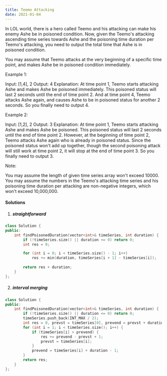 ```yaml
---
title: Teemo Attacking
date: 2021-01-04
---
```

In LOL world, there is a hero called Teemo and his attacking can make his enemy Ashe be in poisoned condition. Now, given the Teemo's attacking ascending time series towards Ashe and the poisoning time duration per Teemo's attacking, you need to output the total time that Ashe is in poisoned condition.

You may assume that Teemo attacks at the very beginning of a specific time point, and makes Ashe be in poisoned condition immediately.

Example 1:

Input: [1,4], 2
Output: 4
Explanation: At time point 1, Teemo starts attacking Ashe and makes Ashe be poisoned immediately. 
This poisoned status will last 2 seconds until the end of time point 2. 
And at time point 4, Teemo attacks Ashe again, and causes Ashe to be in poisoned status for another 2 seconds. 
So you finally need to output 4.
 

Example 2:

Input: [1,2], 2
Output: 3
Explanation: At time point 1, Teemo starts attacking Ashe and makes Ashe be poisoned. 
This poisoned status will last 2 seconds until the end of time point 2. 
However, at the beginning of time point 2, Teemo attacks Ashe again who is already in poisoned status. 
Since the poisoned status won't add up together, though the second poisoning attack will still work at time point 2, it will stop at the end of time point 3. 
So you finally need to output 3.
 

Note:

You may assume the length of given time series array won't exceed 10000.
You may assume the numbers in the Teemo's attacking time series and his poisoning time duration per attacking are non-negative integers, which won't exceed 10,000,000.

#### Solutions

1. ##### straightforward

```cpp
class Solution {
public:
    int findPoisonedDuration(vector<int>& timeSeries, int duration) {
        if (!timeSeries.size() || duration <= 0) return 0;
        int res = 0;

        for (int i = 0; i < timeSeries.size() - 1; i++)
            res += min(duration, timeSeries[i + 1] - timeSeries[i]);
        
        return res + duration;
    }
};
```

2. ##### interval merging

```cpp
class Solution {
public:
    int findPoisonedDuration(vector<int>& timeSeries, int duration) {
        if (!timeSeries.size() || duration <= 0) return 0;
        timeSeries.push_back(INT_MAX / 2);
        int res = 0, prevst = timeSeries[0], prevend = prevst + duration - 1;
        for (int i = 1; i < timeSeries.size(); i++) {
            if (timeSeries[i] > prevend) {
                res += prevend - prevst + 1;
                prevst = timeSeries[i];
            }
            prevend = timeSeries[i] + duration - 1;
        }
        return res;
    }
};
```